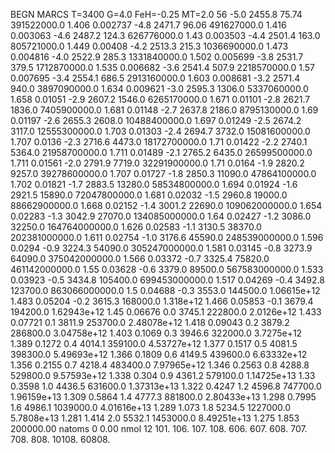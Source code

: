BEGN
MARCS T=3400 G=4.0 FeH=-0.25 MT=2.0
                  56
-5.0 2455.8 75.74 391522000.0 1.406 0.002737 
-4.8 2471.7 96.06 491627000.0 1.416 0.003063 
-4.6 2487.2 124.3 626776000.0 1.43 0.003503 
-4.4 2501.4 163.0 805721000.0 1.449 0.00408 
-4.2 2513.3 215.3 1036690000.0 1.473 0.004816 
-4.0 2522.9 285.3 1331840000.0 1.502 0.005699 
-3.8 2531.7 379.5 1712870000.0 1.535 0.006682 
-3.6 2541.4 507.9 2218570000.0 1.57 0.007695 
-3.4 2554.1 686.5 2913160000.0 1.603 0.008681 
-3.2 2571.4 940.0 3897090000.0 1.634 0.009621 
-3.0 2595.3 1306.0 5337060000.0 1.658 0.01051 
-2.9 2607.2 1546.0 6265170000.0 1.671 0.01101 
-2.8 2621.7 1836.0 7405900000.0 1.681 0.01148 
-2.7 2637.8 2186.0 8795130000.0 1.69 0.01197 
-2.6 2655.3 2608.0 10488400000.0 1.697 0.01249 
-2.5 2674.2 3117.0 12555300000.0 1.703 0.01303 
-2.4 2694.7 3732.0 15081600000.0 1.707 0.0136 
-2.3 2716.6 4473.0 18172700000.0 1.71 0.01422 
-2.2 2740.1 5364.0 21958700000.0 1.711 0.01489 
-2.1 2765.2 6435.0 26599500000.0 1.711 0.01561 
-2.0 2791.9 7719.0 32291900000.0 1.71 0.0164 
-1.9 2820.2 9257.0 39278600000.0 1.707 0.01727 
-1.8 2850.3 11090.0 47864100000.0 1.702 0.01821 
-1.7 2883.5 13280.0 58534800000.0 1.694 0.01924 
-1.6 2921.5 15890.0 72047800000.0 1.681 0.02032 
-1.5 2960.8 19000.0 88662900000.0 1.668 0.02152 
-1.4 3001.2 22690.0 109062000000.0 1.654 0.02283 
-1.3 3042.9 27070.0 134085000000.0 1.64 0.02427 
-1.2 3086.0 32250.0 164764000000.0 1.626 0.02583 
-1.1 3130.5 38370.0 202381000000.0 1.611 0.02754 
-1.0 3176.6 45590.0 248539000000.0 1.596 0.0294 
-0.9 3224.3 54090.0 305247000000.0 1.581 0.03145 
-0.8 3273.9 64090.0 375042000000.0 1.566 0.03372 
-0.7 3325.4 75820.0 461142000000.0 1.55 0.03628 
-0.6 3379.0 89500.0 567583000000.0 1.533 0.03923 
-0.5 3434.8 105400.0 699453000000.0 1.517 0.04269 
-0.4 3492.8 123700.0 863066000000.0 1.5 0.04688 
-0.3 3553.0 144500.0 1.06615e+12 1.483 0.05204 
-0.2 3615.3 168000.0 1.318e+12 1.466 0.05853 
-0.1 3679.4 194200.0 1.62943e+12 1.45 0.06676 
0.0 3745.1 222800.0 2.0126e+12 1.433 0.07721 
0.1 3811.9 253700.0 2.48078e+12 1.418 0.09043 
0.2 3879.2 286800.0 3.04758e+12 1.403 0.1069 
0.3 3946.6 322000.0 3.7275e+12 1.389 0.1272 
0.4 4014.1 359100.0 4.53727e+12 1.377 0.1517 
0.5 4081.5 398300.0 5.49693e+12 1.366 0.1809 
0.6 4149.5 439600.0 6.63332e+12 1.356 0.2155 
0.7 4218.4 483400.0 7.97965e+12 1.346 0.2563 
0.8 4288.8 529800.0 9.57593e+12 1.338 0.304 
0.9 4361.2 579100.0 1.14725e+13 1.33 0.3598 
1.0 4436.5 631600.0 1.37313e+13 1.322 0.4247 
1.2 4596.8 747700.0 1.96159e+13 1.309 0.5864 
1.4 4777.3 881800.0 2.80433e+13 1.298 0.7995 
1.6 4986.1 1039000.0 4.01616e+13 1.289 1.073 
1.8 5234.5 1227000.0 5.7808e+13 1.281 1.414 
2.0 5532.1 1453000.0 8.49251e+13 1.275 1.853 
200000.00
natoms              0      0.00
nmol          12
          101.         106.       107.      108.         606.        607.        608.
          707.         708.       808.    10108.       60808.
